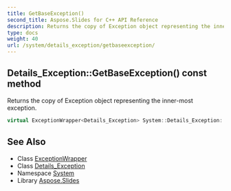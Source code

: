 ```yaml
---
title: GetBaseException()
second_title: Aspose.Slides for C++ API Reference
description: Returns the copy of Exception object representing the inner-most exception.
type: docs
weight: 40
url: /system/details_exception/getbaseexception/
---
```

## Details_Exception::GetBaseException() const method


Returns the copy of Exception object representing the inner-most exception.

```cpp
virtual ExceptionWrapper<Details_Exception> System::Details_Exception::GetBaseException() const
```

## See Also

* Class [ExceptionWrapper](../../exceptionwrapper/)
* Class [Details_Exception](../)
* Namespace [System](../../)
* Library [Aspose.Slides](../../../)